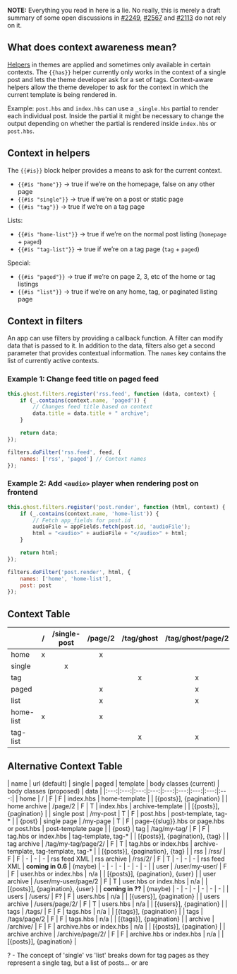 **NOTE:** Everything you read in here is a lie. No really, this is merely a draft summary of some open discussions in [#2249](https://github.com/TryGhost/Ghost/issues/2249), [#2567](https://github.com/TryGhost/Ghost/issues/2567) and [#2113](https://github.com/TryGhost/Ghost/issues/2113) do not rely on it.

## What does context awareness mean?

[Helpers](http://docs.ghost.org/themes/#helpers) in themes are applied and sometimes only available in certain contexts. The `{{has}}` helper currently only works in the context of a single post and lets the theme developer ask for a set of tags. Context-aware helpers allow the theme developer to ask for the context in which the current template is being rendered in.

Example: `post.hbs` and `index.hbs` can use a `_single.hbs` partial to render each individual post. Inside the partial it might be necessary to change the output depending on whether the partial is rendered inside `index.hbs` or `post.hbs`. 

## Context in helpers

The `{{#is}}` block helper provides a means to ask for the current context. 
 
* `{{#is "home"}}` -> true if we’re on the homepage, false on any other page
* `{{#is "single"}}` -> true if we're on a post or static page
* `{{#is "tag"}}` -> true if we’re on a tag page

Lists: 

* `{{#is "home-list"}}` -> true if we’re on the normal post listing (`homepage` + `paged`)
* `{{#is "tag-list"}}` -> true if we’re on a tag page (`tag` + `paged`)

Special:

* `{{#is "paged"}}` -> true if we’re on page 2, 3, etc of the home or tag listings
* `{{#is "list"}}` -> true if we’re on any home, tag, or paginated listing page


## Context in filters

An app can use filters by providing a callback function. A filter can modify data that is passed to it. In addition to the data, filters also get a second parameter that provides contextual information. The `names` key contains the list of currently active contexts.

### Example 1: Change feed title on paged feed

```javascript
this.ghost.filters.register('rss.feed', function (data, context) {
    if (_.contains(context.name, 'paged')) {
        // Changes feed title based on context
        data.title = data.title + " archive";
    }

    return data;
});
```

```javascript
filters.doFilter('rss.feed', feed, {
    names: ['rss', 'paged'] // Context names
});
```

### Example 2: Add `<audio>` player when rendering post on frontend

```javascript
this.ghost.filters.register('post.render', function (html, context) {
    if (_.contains(context.name, 'home-list')) {
        // Fetch app_fields for post.id
        audioFile = appFields.fetch(post.id, 'audioFile');
        html = "<audio>" + audioFile + "</audio>" + html;
    }

    return html;
});
```

```javascript
filters.doFilter('post.render', html, {
    names: ['home', 'home-list'],
    post: post
});
```

## Context Table

|           | / | /single-post | /page/2 | /tag/ghost | /tag/ghost/page/2 |
|-----------|:-:|:------------:|:-------:|:----------:|:-----------------:|
| home      | x |              |    x    |            |                   |
| single    |   |       x      |         |            |                   |
| tag       |   |              |         |      x     |         x         |
| paged     |   |              |    x    |            |         x         |
| list      |   |              |    x    |            |         x         |
| home-list | x |              |    x    |            |                   |
| tag-list  |   |              |         |      x     |         x         |

## Alternative Context Table

| name | url (default) | single | paged | template | body classes (current) | body classes (proposed) | data  |
|:---:|:---:|:---:|:---:|:---:|:---:|:---:|:---:|:---:|
| home | / | F | F | index.hbs | home-template | | [{posts}], {pagination} |
| home archive | /page/2 | F | T | index.hbs | archive-template  | | [{posts}], {pagination} |
| single post | /my-post | T | F | post.hbs | post-template, tag-* | | {post}
| single page | /my-page | T | F | page-{{slug}}.hbs or page.hbs or post.hbs | post-template page | | {post}
| tag | /tag/my-tag/ | F | F | tag.hbs or index.hbs | tag-template, tag-* | | [{posts}], {pagination}, {tag} |
| tag archive | /tag/my-tag/page/2/ | F | T | tag.hbs or index.hbs | archive-template, tag-template, tag-* | | [{posts}], {pagination}, {tag} |
| rss | /rss/ | F | F | - | - | - | rss feed XML
| rss archive | /rss/2/ | F | T | - | - | - | rss feed XML
| **coming in 0.6** | (maybe) | - | - | - | - | - | - |
| user | /user/my-user/ | F | F | user.hbs or index.hbs | n/a | | [{posts}], {pagination}, {user} |
| user archive | /user/my-user/page/2 | F | T | user.hbs or index.hbs | n/a | | [{posts}], {pagination}, {user} |
| **coming in ??** | (maybe) | - | - | - | - | - | - |
| users | /users/ | F? | F | users.hbs | n/a | | [{users}], {pagination} |
| users archive | /users/page/2/ | F | T | users.hbs | n/a | | [{users}], {pagination} |
| tags | /tags/ | F | F | tags.hbs | n/a | | [{tags}], {pagination} |
| tags | /tags/page/2 | F | F | tags.hbs | n/a | | [{tags}], {pagination} |
| archive | /archive/ | F | F | archive.hbs or index.hbs | n/a | | [{posts}], {pagination} |
| archive archive | /archive/page/2/ | F | F | archive.hbs or index.hbs | n/a | | [{posts}], {pagination} |

? - The concept of 'single' vs 'list' breaks down for tag pages as they represent a single tag, but a list of posts... or are 